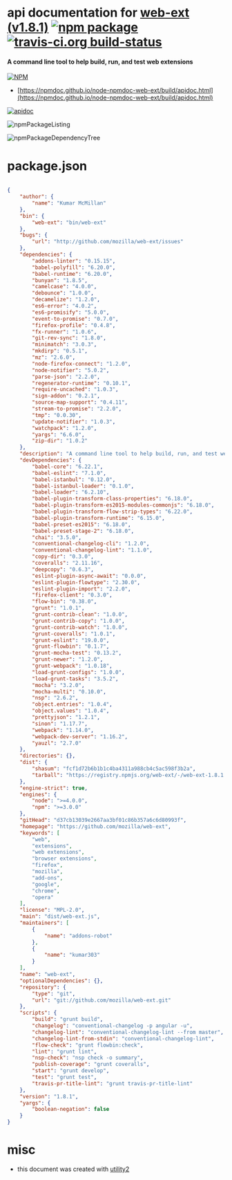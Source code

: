 # api documentation for  [web-ext (v1.8.1)](https://github.com/mozilla/web-ext)  [![npm package](https://img.shields.io/npm/v/npmdoc-web-ext.svg?style=flat-square)](https://www.npmjs.org/package/npmdoc-web-ext) [![travis-ci.org build-status](https://api.travis-ci.org/npmdoc/node-npmdoc-web-ext.svg)](https://travis-ci.org/npmdoc/node-npmdoc-web-ext)
#### A command line tool to help build, run, and test web extensions

[![NPM](https://nodei.co/npm/web-ext.png?downloads=true&downloadRank=true&stars=true)](https://www.npmjs.com/package/web-ext)

- [https://npmdoc.github.io/node-npmdoc-web-ext/build/apidoc.html](https://npmdoc.github.io/node-npmdoc-web-ext/build/apidoc.html)

[![apidoc](https://npmdoc.github.io/node-npmdoc-web-ext/build/screenCapture.buildCi.browser.%252Ftmp%252Fbuild%252Fapidoc.html.png)](https://npmdoc.github.io/node-npmdoc-web-ext/build/apidoc.html)

![npmPackageListing](https://npmdoc.github.io/node-npmdoc-web-ext/build/screenCapture.npmPackageListing.svg)

![npmPackageDependencyTree](https://npmdoc.github.io/node-npmdoc-web-ext/build/screenCapture.npmPackageDependencyTree.svg)



# package.json

```json

{
    "author": {
        "name": "Kumar McMillan"
    },
    "bin": {
        "web-ext": "bin/web-ext"
    },
    "bugs": {
        "url": "http://github.com/mozilla/web-ext/issues"
    },
    "dependencies": {
        "addons-linter": "0.15.15",
        "babel-polyfill": "6.20.0",
        "babel-runtime": "6.20.0",
        "bunyan": "1.8.5",
        "camelcase": "4.0.0",
        "debounce": "1.0.0",
        "decamelize": "1.2.0",
        "es6-error": "4.0.2",
        "es6-promisify": "5.0.0",
        "event-to-promise": "0.7.0",
        "firefox-profile": "0.4.8",
        "fx-runner": "1.0.6",
        "git-rev-sync": "1.8.0",
        "minimatch": "3.0.3",
        "mkdirp": "0.5.1",
        "mz": "2.6.0",
        "node-firefox-connect": "1.2.0",
        "node-notifier": "5.0.2",
        "parse-json": "2.2.0",
        "regenerator-runtime": "0.10.1",
        "require-uncached": "1.0.3",
        "sign-addon": "0.2.1",
        "source-map-support": "0.4.11",
        "stream-to-promise": "2.2.0",
        "tmp": "0.0.30",
        "update-notifier": "1.0.3",
        "watchpack": "1.2.0",
        "yargs": "6.6.0",
        "zip-dir": "1.0.2"
    },
    "description": "A command line tool to help build, run, and test web extensions",
    "devDependencies": {
        "babel-core": "6.22.1",
        "babel-eslint": "7.1.0",
        "babel-istanbul": "0.12.0",
        "babel-istanbul-loader": "0.1.0",
        "babel-loader": "6.2.10",
        "babel-plugin-transform-class-properties": "6.18.0",
        "babel-plugin-transform-es2015-modules-commonjs": "6.18.0",
        "babel-plugin-transform-flow-strip-types": "6.22.0",
        "babel-plugin-transform-runtime": "6.15.0",
        "babel-preset-es2015": "6.18.0",
        "babel-preset-stage-2": "6.18.0",
        "chai": "3.5.0",
        "conventional-changelog-cli": "1.2.0",
        "conventional-changelog-lint": "1.1.0",
        "copy-dir": "0.3.0",
        "coveralls": "2.11.16",
        "deepcopy": "0.6.3",
        "eslint-plugin-async-await": "0.0.0",
        "eslint-plugin-flowtype": "2.30.0",
        "eslint-plugin-import": "2.2.0",
        "firefox-client": "0.3.0",
        "flow-bin": "0.38.0",
        "grunt": "1.0.1",
        "grunt-contrib-clean": "1.0.0",
        "grunt-contrib-copy": "1.0.0",
        "grunt-contrib-watch": "1.0.0",
        "grunt-coveralls": "1.0.1",
        "grunt-eslint": "19.0.0",
        "grunt-flowbin": "0.1.7",
        "grunt-mocha-test": "0.13.2",
        "grunt-newer": "1.2.0",
        "grunt-webpack": "1.0.18",
        "load-grunt-configs": "1.0.0",
        "load-grunt-tasks": "3.5.2",
        "mocha": "3.2.0",
        "mocha-multi": "0.10.0",
        "nsp": "2.6.2",
        "object.entries": "1.0.4",
        "object.values": "1.0.4",
        "prettyjson": "1.2.1",
        "sinon": "1.17.7",
        "webpack": "1.14.0",
        "webpack-dev-server": "1.16.2",
        "yauzl": "2.7.0"
    },
    "directories": {},
    "dist": {
        "shasum": "fcf1d72b6b1b1c4ba4311a988cb4c5ac598f3b2a",
        "tarball": "https://registry.npmjs.org/web-ext/-/web-ext-1.8.1.tgz"
    },
    "engine-strict": true,
    "engines": {
        "node": ">=4.0.0",
        "npm": ">=3.0.0"
    },
    "gitHead": "d37cb13039e2667aa3bf01c86b357a6c6d80993f",
    "homepage": "https://github.com/mozilla/web-ext",
    "keywords": [
        "web",
        "extensions",
        "web extensions",
        "browser extensions",
        "firefox",
        "mozilla",
        "add-ons",
        "google",
        "chrome",
        "opera"
    ],
    "license": "MPL-2.0",
    "main": "dist/web-ext.js",
    "maintainers": [
        {
            "name": "addons-robot"
        },
        {
            "name": "kumar303"
        }
    ],
    "name": "web-ext",
    "optionalDependencies": {},
    "repository": {
        "type": "git",
        "url": "git://github.com/mozilla/web-ext.git"
    },
    "scripts": {
        "build": "grunt build",
        "changelog": "conventional-changelog -p angular -u",
        "changelog-lint": "conventional-changelog-lint --from master",
        "changelog-lint-from-stdin": "conventional-changelog-lint",
        "flow-check": "grunt flowbin:check",
        "lint": "grunt lint",
        "nsp-check": "nsp check -o summary",
        "publish-coverage": "grunt coveralls",
        "start": "grunt develop",
        "test": "grunt test",
        "travis-pr-title-lint": "grunt travis-pr-title-lint"
    },
    "version": "1.8.1",
    "yargs": {
        "boolean-negation": false
    }
}
```



# misc
- this document was created with [utility2](https://github.com/kaizhu256/node-utility2)
